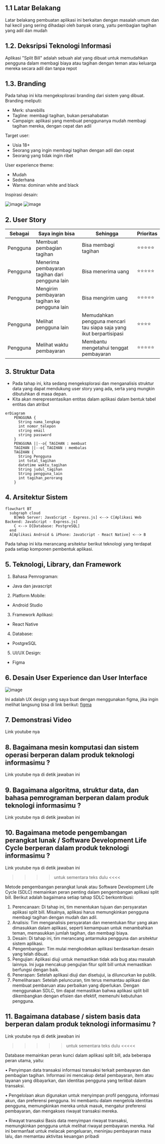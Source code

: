 ## 1.1 Latar Belakang

Latar belakang pembuatan aplikasi ini berkaitan dengan masalah umum dan hal kecil yang sering dihadapi oleh banyak orang, yaitu pembagian tagihan yang adil dan mudah

## 1.2. Deksripsi Teknologi Informasi

Aplikasi "Split Bill" adalah sebuah alat yang dibuat untuk memudahkan pengguna dalam membagi biaya atau tagihan dengan teman atau keluarga mereka secara adil dan tanpa repot

## 1.3. Branding

Pada tahap ini kita mengeksplorasi branding dari sistem yang dibuat. Branding meliputi:
- Merk: sharebills
- Tagline: membagi tagihan, bukan persahabatan
- Campaign: aplikasi yang membuat penggunanya mudah membagi tagihan mereka, dengan cepat dan adil 

Target user:
- Usia 18+
- Seorang yang ingin membagi tagihan dengan adil dan cepat
- Seorang yang tidak ingin ribet
  
User experience theme:
- Mudah
- Sederhana
- Warna: dominan white and black 

Inspirasi desain:



![image](https://github.com/dazidhan/Project-UTS/assets/127527401/9e347d5e-bd79-4f10-a759-8c4af864bb9c)
![image](https://github.com/dazidhan/Project-UTS/assets/127527401/f4cd49c6-c93e-4f47-955c-afa7f97514b4)


## 2. User Story

Sebagai | Saya ingin bisa | Sehingga | Prioritas
---|---|---|---
|Pengguna|Membuat pembagian tagihan|Bisa membagi tagihan|⭐⭐⭐⭐⭐
|Pengguna|Menerima pembayaran tagihan dari pengguna lain|Bisa menerima uang|⭐⭐⭐⭐⭐
|Pengguna|Mengirim pembayaran tagihan ke pengguna lain|Bisa mengirim uang|⭐⭐⭐⭐⭐
|Pengguna|Melihat pengguna lain|Memudahkan pengguna mencari tau siapa saja yang ikut berpartisipasi|⭐⭐⭐⭐
|Pengguna|Melihat waktu pembayaran|Membantu mengetahui tenggat pembayaran|⭐⭐⭐⭐⭐

## 3. Struktur Data

- Pada tahap ini, kita sedang mengeksplorasi dan menganalisis struktur data yang dapat mendukung user story yang ada, serta yang mungkin dibutuhkan di masa depan.
- Kita akan merepresentasikan entitas dalam aplikasi dalam bentuk tabel entitas dan atribut

```mermaid
erDiagram
    PENGGUNA {
      String nama_lengkap
      int nomor_telepon
      string email
      string password
    }
    PENGGUNA ||--o{ TAGIHAN : membuat
    TAGIHAN ||--o{ TAGIHAN : membalas 
    TAGIHAN {
      String Pengguna
      int total_tagihan
      datetime waktu_tagihan
      String judul_tagihan 
      String pengguna_lain
      int tagihan_perorang
    }
```

## 4. Arsitektur Sistem

```mermaid
flowchart BT 
  subgraph cloud
    B[Web Server: JavaScript - Express.js] <--> C[Aplikasi Web Backend: JavaScript - Express.js] 
    C <--> D[Database: PostgreSQL] 
  end
  A[Aplikasi Android & iPhone: JavaScript - React Native] <--> B 
```
Pada tahap ini kita merancang arsitektur berikut teknologi yang terdapat pada setiap komponen pembentuk aplikasi.


## 5. Teknologi, Library, dan Framework

1. Bahasa Pemrograman:
- Java dan javascript

2. Platform Mobile:
- Android Studio

3. Framework Aplikasi:
- React Native

4. Database:
- PostgreSQL

5. UI/UX Design:
- Figma


## 6. Desain User Experience dan User Interface

![image](https://github.com/dazidhan/Project-UTS/assets/127527401/e3455617-9304-4a52-9cd8-0b81c8347651)

Ini adalah UX design yang saya buat dengan menggunakan figma, jika ingin melihat langsung bisa di link berikut:
[figma](https://www.figma.com/file/Qu18CDqYvsBRFQdtxI0rWv/split-bill?type=design&node-id=0%3A1&mode=design&t=VXjV1kk0fPMUqq9J-1)


## 7. Demonstrasi Video

Link youtube nya

## 8. Bagaimana mesin komputasi dan sistem operasi berperan dalam produk teknologi informasimu ?

Link youtube nya di detik jawaban ini

## 9. Bagaimana algoritma, struktur data, dan bahasa pemrograman berperan dalam produk teknologi informasimu ?

Link youtube nya di detik jawaban ini

## 10. Bagaimana metode pengembangan perangkat lunak / Software Development Life Cycle berperan dalam produk teknologi informasimu ?

Link youtube nya di detik jawaban ini

>>>> untuk sementara teks dulu <<<<

Metode pengembangan perangkat lunak atau Software Development Life Cycle (SDLC) memainkan peran penting dalam pengembangan aplikasi split bill. Berikut adalah bagaimana setiap tahap SDLC berkontribusi:
1. Perencanaan: Di tahap ini, tim menentukan tujuan dan persyaratan aplikasi split bill. Misalnya, aplikasi harus     memungkinkan pengguna membagi tagihan dengan mudah dan adil.
2. Analisis: Tim menganalisis persyaratan dan menentukan fitur yang akan dimasukkan dalam aplikasi, seperti kemampuan untuk menambahkan teman, memasukkan jumlah tagihan, dan membagi biaya.
3. Desain: Di tahap ini, tim merancang antarmuka pengguna dan arsitektur sistem aplikasi.
4. Pengembangan: Tim mulai mengkodekan aplikasi berdasarkan desain yang telah dibuat.
5. Pengujian: Aplikasi diuji untuk memastikan tidak ada bug atau masalah lainnya. Ini juga mencakup pengujian fitur split bill untuk memastikan berfungsi dengan baik.
6. Penerapan: Setelah aplikasi diuji dan disetujui, ia diluncurkan ke publik.
7. Pemeliharaan: Setelah peluncuran, tim terus memantau aplikasi dan membuat pembaruan atau perbaikan yang diperlukan.
Dengan menggunakan SDLC, tim dapat memastikan bahwa aplikasi split bill dikembangkan dengan efisien dan efektif, memenuhi kebutuhan pengguna.


## 11. Bagaimana database / sistem basis data berperan dalam produk teknologi informasimu ?

Link youtube nya di detik jawaban ini

>>>>> untuk sementara teks dulu <<<<<

Database memainkan peran kunci dalam aplikasi split bill, ada beberapa peran utama, yaitu:

•	Penyimpan data transaksi
  informasi transaksi terkait pembayaran dan pembagian tagihan. Informasi ini mencakup detail pembayaran, item atau     layanan yang dibayarkan, dan identitas pengguna yang terlibat dalam transaksi.
  
•	Pengelolaan akun
  digunakan untuk menyimpan profil pengguna, informasi akun, dan preferensi pengguna. Ini membantu dalam mengelola      identitas pengguna, memungkinkan mereka untuk masuk, mengatur preferensi pembayaran, dan mengakses riwayat            transaksi   mereka.
  
•	Riwayat transaksi 
  Basis data menyimpan riwayat transaksi, memungkinkan pengguna untuk melihat riwayat pembayaran mereka. Hal ini        bermanfaat untuk melacak pengeluaran, meninjau pembayaran masa lalu, dan memantau aktivitas keuangan pribadi

